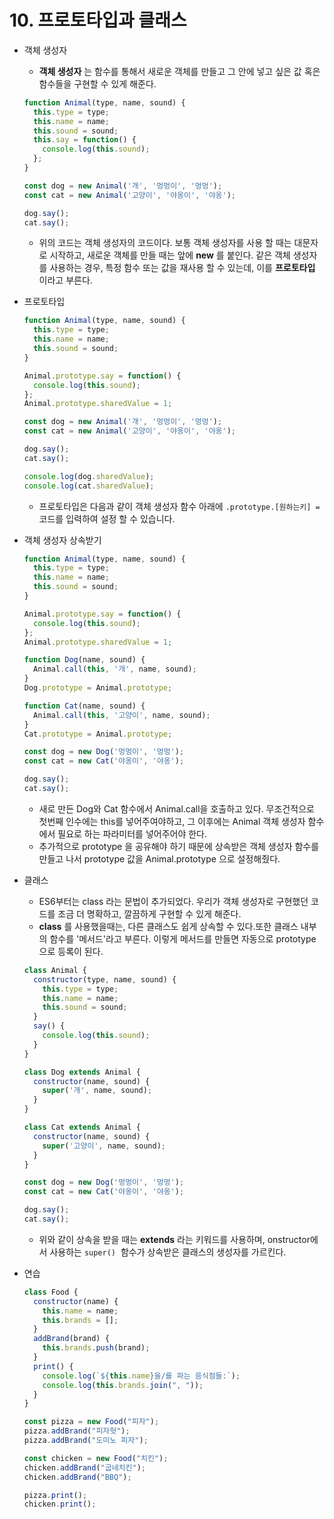 # 10. 프로토타입과 클래스

- 객체 생성자
    - **객체 생성자** 는 함수를 통해서 새로운 객체를 만들고 그 안에 넣고 싶은 값 혹은 함수들을 구현할 수 있게 해준다.
    
    ```jsx
    function Animal(type, name, sound) {
      this.type = type;
      this.name = name;
      this.sound = sound;
      this.say = function() {
        console.log(this.sound);
      };
    }
    
    const dog = new Animal('개', '멍멍이', '멍멍');
    const cat = new Animal('고양이', '야옹이', '야옹');
    
    dog.say();
    cat.say();
    ```
    
    - 위의 코드는 객체 생성자의 코드이다. 보통 객체 생성자를 사용 할 때는 대문자로 시작하고, 새로운 객체를 만들 때는 앞에 **new** 를 붙인다. 같은 객체 생성자를 사용하는 경우, 특정 함수 또는 값을 재사용 할 수 있는데, 이를 **프로토타입** 이라고 부른다.
    
- 프로토타입
    
    ```jsx
    function Animal(type, name, sound) {
      this.type = type;
      this.name = name;
      this.sound = sound;
    }
    
    Animal.prototype.say = function() {
      console.log(this.sound);
    };
    Animal.prototype.sharedValue = 1;
    
    const dog = new Animal('개', '멍멍이', '멍멍');
    const cat = new Animal('고양이', '야옹이', '야옹');
    
    dog.say();
    cat.say();
    
    console.log(dog.sharedValue);
    console.log(cat.sharedValue);
    ```
    
    - 프로토타입은 다음과 같이 객체 생성자 함수 아래에 `.prototype.[원하는키] =` 코드를 입력하여 설정 할 수 있습니다.
    
- 객체 생성자 상속받기
    
    ```jsx
    function Animal(type, name, sound) {
      this.type = type;
      this.name = name;
      this.sound = sound;
    }
    
    Animal.prototype.say = function() {
      console.log(this.sound);
    };
    Animal.prototype.sharedValue = 1;
    
    function Dog(name, sound) {
      Animal.call(this, '개', name, sound);
    }
    Dog.prototype = Animal.prototype;
    
    function Cat(name, sound) {
      Animal.call(this, '고양이', name, sound);
    }
    Cat.prototype = Animal.prototype;
    
    const dog = new Dog('멍멍이', '멍멍');
    const cat = new Cat('야옹이', '야옹');
    
    dog.say();
    cat.say();
    ```
    
    - 새로 만든 Dog와 Cat 함수에서 Animal.call을 호출하고 있다. 무조건적으로 첫번째 인수에는 this를 넣어주여야하고, 그 이후에는 Animal 객체 생성자 함수에서 필요로 하는 파라미터를 넣어주어야 한다.
    - 추가적으로 prototype 을 공유해야 하기 때문에 상속받은 객체 생성자 함수를 만들고 나서 prototype 값을 Animal.prototype 으로 설정해줬다.
    
- 클래스
    - ES6부터는 class 라는 문법이 추가되었다. 우리가 객체 생성자로 구현했던 코드를 조금 더 명확하고, 깔끔하게 구현할 수 있게 해준다.
    - **class** 를 사용했을때는, 다른 클래스도 쉽게 상속할 수 있다.또한 클래스 내부의 함수를 '메서드'라고 부른다. 이렇게 메서드를 만들면 자동으로 prototype 으로 등록이 된다.
    
    ```jsx
    class Animal {
      constructor(type, name, sound) {
        this.type = type;
        this.name = name;
        this.sound = sound;
      }
      say() {
        console.log(this.sound);
      }
    }
    
    class Dog extends Animal {
      constructor(name, sound) {
        super('개', name, sound);
      }
    }
    
    class Cat extends Animal {
      constructor(name, sound) {
        super('고양이', name, sound);
      }
    }
    
    const dog = new Dog('멍멍이', '멍멍');
    const cat = new Cat('야옹이', '야옹');
    
    dog.say();
    cat.say();
    ```
    
    - 위와 같이 상속을 받을 때는 **extends** 라는 키워드를 사용하며, onstructor에서 사용하는 `super()`
     함수가 상속받은 클래스의 생성자를 가르킨다.
    
- 연습
    
    ```jsx
    class Food {
      constructor(name) {
        this.name = name;
        this.brands = [];
      }
      addBrand(brand) {
        this.brands.push(brand);
      }
      print() {
        console.log(`${this.name}을/를 파는 음식점들:`);
        console.log(this.brands.join(", "));
      }
    }
    
    const pizza = new Food("피자");
    pizza.addBrand("피자헛");
    pizza.addBrand("도미노 피자");
    
    const chicken = new Food("치킨");
    chicken.addBrand("굽네치킨");
    chicken.addBrand("BBQ");
    
    pizza.print();
    chicken.print();
    ```